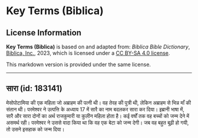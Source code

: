 # Key Terms (Biblica)

## License Information

**Key Terms (Biblica)** is based on and adapted from: _Biblica Bible Dictionary_, [Biblica, Inc.](https://www.biblica.com/), 2023, which is licensed under a [CC BY-SA 4.0 license](https://creativecommons.org/licenses/by-sa/4.0/legalcode.en).

This markdown version is provided under the same license.



--------------------------------

## सारा (id: 183141)

मेसोपोटामिया की एक महिला जो अब्राहम की पत्नी थी। वह तेरह की पुत्री थी, लेकिन अब्राहम से भिन्न माँ की संतान थी। परमेश्वर ने उत्पत्ति के अध्याय 17 में सारै का नाम बदलकर सारा कर दिया। इब्रानी भाषा में, सारै और सारा दोनों का अर्थ राजकुमारी या कुलीन महिला होता है। कई वर्षों तक वह बच्चों को जन्म देने में असमर्थ रही। परमेश्वर ने उससे वादा किया था कि वह एक बेटा को जन्म देगी। जब वह बहुत बूढ़ी हो गयी, तो उसने इसहाक को जन्म दिया।


